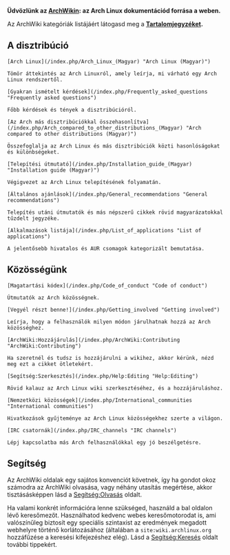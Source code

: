 **Üdvözlünk az [ArchWikin](/index.php/ArchWiki:About_(Magyar) "ArchWiki:About (Magyar)"): az Arch Linux dokumentációd forrása a weben.**

Az ArchWiki kategóriák listájáért látogasd meg a **[Tartalomjegyzéket](/index.php/Table_of_contents "Table of contents").**

## A disztribúció

	[Arch Linux](/index.php/Arch_Linux_(Magyar) "Arch Linux (Magyar)")

	Tömör áttekintés az Arch Linuxról, amely leírja, mi várható egy Arch Linux rendszertől.

	[Gyakran ismételt kérdések](/index.php/Frequently_asked_questions "Frequently asked questions")

	Főbb kérdések és tények a disztribúcióról.

	[Az Arch más disztribúciókkal összehasonlítva](/index.php/Arch_compared_to_other_distributions_(Magyar) "Arch compared to other distributions (Magyar)")

	Összefoglalja az Arch Linux és más disztribúciók közti hasonlóságokat és különbségeket.

	[Telepítési útmutató](/index.php/Installation_guide_(Magyar) "Installation guide (Magyar)")

	Végigvezet az Arch Linux telepítésének folyamatán.

	[Általános ajánlások](/index.php/General_recommendations "General recommendations")

	Telepítés utáni útmutatók és más népszerű cikkek rövid magyarázatokkal tűzdelt jegyzéke.

	[Alkalmazások listája](/index.php/List_of_applications "List of applications")

	A jelentősebb hivatalos és AUR csomagok kategorizált bemutatása.

## Közösségünk

	[Magatartási kódex](/index.php/Code_of_conduct "Code of conduct")

	Útmutatók az Arch közösségnek.

	[Vegyél részt benne!](/index.php/Getting_involved "Getting involved")

	Leírja, hogy a felhasználók milyen módon járulhatnak hozzá az Arch közösséghez.

	[ArchWiki:Hozzájárulás](/index.php/ArchWiki:Contributing "ArchWiki:Contributing")

	Ha szeretnél és tudsz is hozzájárulni a wikihez, akkor kérünk, nézd meg ezt a cikket ötletekért.

	[Segítség:Szerkesztés](/index.php/Help:Editing "Help:Editing")

	Rövid kalauz az Arch Linux wiki szerkesztéséhez, és a hozzájáruláshoz.

	[Nemzetközi közösségek](/index.php/International_communities "International communities")

	Hivatkozások gyűjteménye az Arch Linux közösségekhez szerte a világon.

	[IRC csatornák](/index.php/IRC_channels "IRC channels")

	Lépj kapcsolatba más Arch felhasználókkal egy jó beszélgetésre.

## Segítség

Az ArchWiki oldalak egy sajátos konvenciót követnek, így ha gondot okoz számodra az ArchWiki olvasása, vagy néhány utasítás megértése, akkor tisztásásképpen lásd a [Segítség:Olvasás](/index.php/Help:Reading "Help:Reading") oldalt.

Ha valami konkrét információra lenne szükséged, használd a bal oldalon lévő keresőmezőt. Használhatod kedvenc webes keresőmotorodat is, ami valószínűleg biztosít egy speciális szintaxist az eredmények megadott webhelyre történő korlátozásához (általában a `site:wiki.archlinux.org` hozzáfűzése a keresési kifejezéshez elég). Lásd a [Segítség:Keresés](/index.php/Help:Searching "Help:Searching") oldalt további tippekért.
